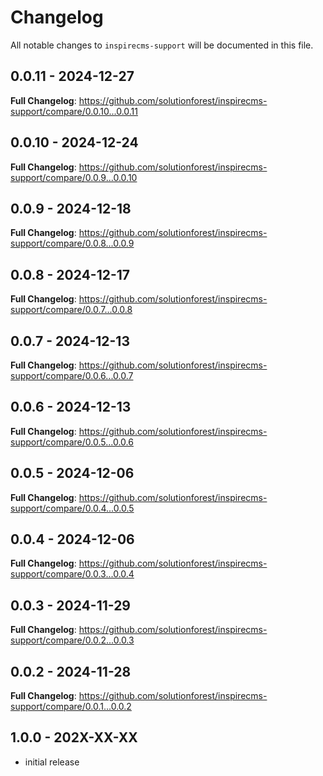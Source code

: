 # Changelog

All notable changes to `inspirecms-support` will be documented in this file.

## 0.0.11 - 2024-12-27

**Full Changelog**: https://github.com/solutionforest/inspirecms-support/compare/0.0.10...0.0.11

## 0.0.10 - 2024-12-24

**Full Changelog**: https://github.com/solutionforest/inspirecms-support/compare/0.0.9...0.0.10

## 0.0.9 - 2024-12-18

**Full Changelog**: https://github.com/solutionforest/inspirecms-support/compare/0.0.8...0.0.9

## 0.0.8 - 2024-12-17

**Full Changelog**: https://github.com/solutionforest/inspirecms-support/compare/0.0.7...0.0.8

## 0.0.7 - 2024-12-13

**Full Changelog**: https://github.com/solutionforest/inspirecms-support/compare/0.0.6...0.0.7

## 0.0.6 - 2024-12-13

**Full Changelog**: https://github.com/solutionforest/inspirecms-support/compare/0.0.5...0.0.6

## 0.0.5 - 2024-12-06

**Full Changelog**: https://github.com/solutionforest/inspirecms-support/compare/0.0.4...0.0.5

## 0.0.4 - 2024-12-06

**Full Changelog**: https://github.com/solutionforest/inspirecms-support/compare/0.0.3...0.0.4

## 0.0.3 - 2024-11-29

**Full Changelog**: https://github.com/solutionforest/inspirecms-support/compare/0.0.2...0.0.3

## 0.0.2 - 2024-11-28

**Full Changelog**: https://github.com/solutionforest/inspirecms-support/compare/0.0.1...0.0.2

## 1.0.0 - 202X-XX-XX

- initial release
